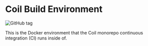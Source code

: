 # Coil Build Environment

![GitHub tag](https://img.shields.io/github/tag/coilhq/build-env.svg)

This is the Docker environment that the Coil monorepo continuous integration (CI) runs inside of.
